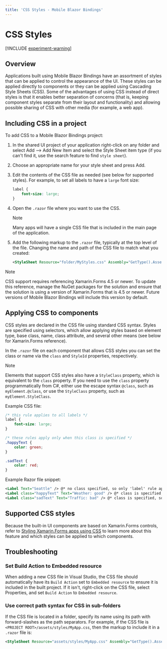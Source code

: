 ```yaml
---
title: 'CSS Styles - Mobile Blazor Bindings'
---
```


# CSS Styles

[!INCLUDE [experiment-warning](../includes/experiment-warning.md)]

## Overview

Applications built using Mobile Blazor Bindings have an assortment of styles that can be applied to control the appearance of the UI. These styles can be applied directly to components or they can be applied using Cascading Style Sheets (CSS). Some of the advantages of using CSS instead of direct styles is that it enables better separation of concerns (that is, keeping component styles separate from their layout and functionality) and allowing possible sharing of CSS with other media (for example, a web app).

## Including CSS in a project

To add CSS to a Mobile Blazor Bindings project:

1. In the shared UI project of your application right-click on any folder and select Add --> Add New Item and select the Style Sheet item type (if you can't find it, use the search feature to find `style sheet`).
1. Choose an appropriate name for your style sheet and press Add.
1. Edit the contents of the CSS file as needed (see below for supported styles). For example, to set all labels to have a `large` font size:

    ```css
    label {
        font-size: large;
    }
    ```

1. Open the `.razor` file where you want to use the CSS.

   > [!NOTE]
   > Many apps will have a single CSS file that is included in the main page of the application.

1. Add the following markup to the `.razor` file, typically at the top level of the file. Changing the name and path of the CSS file to match what you created:

    ```xml
    <StyleSheet Resource="folder/MyStyles.css" Assembly="GetType().Assembly"></StyleSheet>
    ```

> [!NOTE]
> CSS support requires referencing Xamarin.Forms 4.5 or newer. To update this reference, manage the NuGet packages for the solution and ensure that the solution is using a version of Xamarin.Forms that is 4.5 or newer. Future versions of Mobile Blazor Bindings will include this version by default.

## Applying CSS to components

CSS styles are declared in the CSS file using standard CSS syntax. Styles are specified using selectors, which allow applying styles based on element type, base class, name, class attribute, and several other means (see below for Xamarin.Forms reference).

In the `.razor` file on each component that allows CSS styles you can set the class or name via the `class` and `StyleId` properties, respectively.

> [!NOTE]
> Elements that support CSS styles also have a `StyleClass` property, which is equivalent to the `class` property. If you need to use the `class` property programmatically from C#, either use the escape syntax `@class`, such as `myElement.@class`, or use the `StyleClass` property, such as `myElement.StyleClass`.

Example CSS file:

```css
/* this rule applies to all labels */
label {
    font-size: large;
}

/* these rules apply only when this class is specified */
.happyText {
    color: green;
}

.sadText {
    color: red;
}
```

Example Razor file snippet:

```xml
<Label Text="Seattle" /> @* no class specified, so only 'label' rule applied *@
<Label class="happyText" Text="Weather: good" /> @* class is specified, so 'label' rule and '.happyText' rules applied *@
<Label class="sadText" Text="Traffic: bad" /> @* class is specified, so 'label' rule and '.sadText' rules applied *@
```

## Supported CSS styles

Because the built-in UI components are based on Xamarin.Forms controls, refer to [Styling Xamarin.Forms apps using CSS](https://docs.microsoft.com/xamarin/xamarin-forms/user-interface/styles/css/) to learn more about this feature and which styles can be applied to which components.

## Troubleshooting

### Set Build Action to Embedded resource

When adding a new CSS file in Visual Studio, the CSS file should automatically have its `Build Action` set to `Embedded resource` to ensure it is included in the built project. If it isn't, right-click on the CSS file, select Properties, and set `Build Action` to `Embedded resource`.

### Use correct path syntax for CSS in sub-folders

If the CSS file is located in a folder, specify its name using its path with forward-slashes as the path separators. For example, if the CSS file is `<PROJECT ROOT>/assets/styles/MyApp.css`, then the markup to include it in a `.razor` file is:

```xml
<StyleSheet Resource="assets/styles/MyApp.css" Assembly="GetType().Assembly"></StyleSheet>
```
